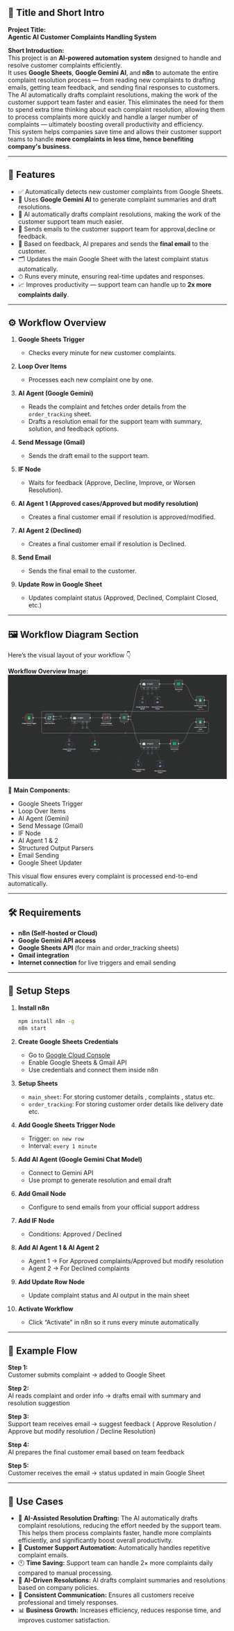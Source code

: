 ## 🗾 **Title and Short Intro**

**Project Title:**  
**Agentic AI Customer Complaints Handling System**

**Short Introduction:**  
This project is an **AI-powered automation system** designed to handle and resolve customer complaints efficiently.  
It uses **Google Sheets**, **Google Gemini AI**, and **n8n** to automate the entire complaint resolution process — from reading new complaints to drafting emails, getting team feedback, and sending final responses to customers.
The AI automatically drafts complaint resolutions, making the work of the customer support team faster and easier. This eliminates the need for them to spend extra time thinking about each complaint resolution, allowing them to process complaints more quickly and handle a larger number of complaints — ultimately boosting overall productivity and efficiency.  
This system helps companies save time and allows their customer support teams to handle **more complaints in less time, hence benefiting company's business**.

---

## 🚀 **Features**

- ✅ Automatically detects new customer complaints from Google Sheets.  
- 🧠 Uses **Google Gemini AI** to generate complaint summaries and draft resolutions. 
- 🤖 AI automatically drafts complaint resolutions, making the work of the customer support team much easier. 
- 📩 Sends emails to the customer support team for approval,decline or feedback.  
- 🔁 Based on feedback, AI prepares and sends the **final email** to the customer.  
- 🗂 Updates the main Google Sheet with the latest complaint status automatically.  
- ⏱ Runs every minute, ensuring real-time updates and responses.  
- 📈 Improves productivity — support team can handle up to **2x more complaints daily**.

---

## ⚙️ **Workflow Overview**

1. **Google Sheets Trigger**  
   - Checks every minute for new customer complaints.  

2. **Loop Over Items**  
   - Processes each new complaint one by one.  

3. **AI Agent (Google Gemini)**  
   - Reads the complaint and fetches order details from the `order_tracking` sheet.  
   - Drafts a resolution email for the support team with summary, solution, and feedback options.  

4. **Send Message (Gmail)**  
   - Sends the draft email to the support team.  

5. **IF Node**  
   - Waits for feedback (Approve, Decline, Improve, or Worsen Resolution).  

6. **AI Agent 1 (Approved cases/Approved but modify resolution)**  
   - Creates a final customer email if resolution is approved/modified.  

7. **AI Agent 2 (Declined)**  
   - Creates a final customer email if resolution is Declined. 

8. **Send Email**  
   - Sends the final email to the customer.  

9. **Update Row in Google Sheet**  
   - Updates complaint status (Approved, Declined, Complaint Closed, etc.)  

---

## 🖼 **Workflow Diagram Section**

Here’s the visual layout of your workflow 👇  

**Workflow Overview Image:**  
![Workflow Overview](AI_workflow.png)

🧩 **Main Components:**  
- Google Sheets Trigger  
- Loop Over Items  
- AI Agent (Gemini)  
- Send Message (Gmail)  
- IF Node  
- AI Agent 1 & 2  
- Structured Output Parsers  
- Email Sending  
- Google Sheet Updater  

This visual flow ensures every complaint is processed end-to-end automatically.

---

## 🛠 **Requirements**

- **n8n (Self-hosted or Cloud)**  
- **Google Gemini API access**  
- **Google Sheets API** (for main and order_tracking sheets)  
- **Gmail integration**   
- **Internet connection** for live triggers and email sending  

---

## 🔑 **Setup Steps**

1. **Install n8n**  
   ```bash
   npm install n8n -g
   n8n start
   ```

2. **Create Google Sheets Credentials**  
   - Go to [Google Cloud Console](https://console.cloud.google.com/)  
   - Enable Google Sheets & Gmail API  
   - Use credentials and connect them inside n8n  

3. **Setup Sheets**  
   - `main_sheet`: For storing customer details , complaints , status etc.
   - `order_tracking`: For storing customer order details like delivery date etc.  

4. **Add Google Sheets Trigger Node**  
   - Trigger: `on new row`  
   - Interval: `every 1 minute`  

5. **Add AI Agent (Google Gemini Chat Model)**  
   - Connect to Gemini API  
   - Use prompt to generate resolution and email draft  

6. **Add Gmail Node**  
   - Configure to send emails from your official support address  

7. **Add IF Node**  
   - Conditions: Approved / Declined  

8. **Add AI Agent 1 & AI Agent 2**  
   - Agent 1 → For Approved complaints/Approved but modify resolution 
   - Agent 2 → For Declined complaints  

9. **Add Update Row Node**  
   - Update complaint status and AI output in the main sheet  

10. **Activate Workflow**  
    - Click “Activate” in n8n so it runs every minute automatically  

---

## 📧 **Example Flow**

**Step 1:**  
Customer submits complaint → added to Google Sheet  

**Step 2:**  
AI reads complaint and order info → drafts email with summary and resolution suggestion  

**Step 3:**  
Support team receives email → suggest feedback ( Approve Resolution / Approve but modify resolution / Decline Resolution) 

**Step 4:**  
AI prepares the final customer email based on team feedback  

**Step 5:**  
Customer receives the email → status updated in main Google Sheet  

---

## 📌 **Use Cases**

- 🤖 **AI-Assisted Resolution Drafting:** The AI automatically drafts complaint resolutions, reducing the effort needed by 
      the support team. This helps them process complaints faster, handle more complaints efficiently, and significantly boost overall productivity.
- 🧩 **Customer Support Automation:** Automatically handles repetitive complaint emails.  
- 🕚 **Time Saving:** Support team can handle 2× more complaints daily compared to manual processing.  
- 🧠 **AI-Driven Resolutions:** AI drafts complaint summaries and resolutions based on company policies.  
- 💬 **Consistent Communication:** Ensures all customers receive professional and timely responses.  
- 📊 **Business Growth:** Increases efficiency, reduces response time, and improves customer satisfaction.

